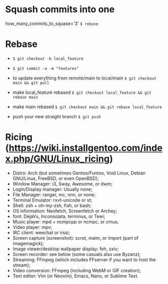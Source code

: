 # Squash commits into one
 how_many_commits_to_squase='3'
 ``$ rebase``

# Rebase
- ``$ git checkout -b local_feature ``
- ``$ git commit -a -m "features"``

- to update everything from remote/main to local/main ``$ git checkout main && git pull  ``
- make local_feature rebased ``$ git checkout local_feature && git rebase main``
- make main rebased ``$ git checkout main && git rebase local_feature``
- push your new straight branch ``$ git push``

# Ricing (https://wiki.installgentoo.com/index.php/GNU/Linux_ricing)

- Distro: Arch (but sometimes Gentoo/Funtoo, Void Linux, Debian GNU/Linux, FreeBSD, or even OpenBSD);
- Window Manager: i3, Sway, Awesome, or dwm;
- Login/Display manager: Usually none;
- File Manager: ranger, mc, nnn, or none;
- Terminal Emulator: rxvt-unicode or st;
- Shell: zsh + oh-my-zsh, fish, or bash;
- OS information: Neofetch, Screenfetch or Archey;
- font: DejaVu, Inconsolata, terminus, or Tewi;
- Music player: mpd + ncmpcpp or ncmpc, or cmus;
- Video player: mpv;
- IRC client: weechat or irssi;
- Screen capture (screenshot): scrot, maim, or import (part of imagemagick);
- Image viewer/desktop wallpaper display: feh, sxiv;
- Screen recorder: see below (some casuals also use Byzanz);
- Streaming: FFmpeg (which includes FFserver if you want to host the stream);
- Video conversion: FFmpeg (including WebM or GIF creation);
- Text editor: Vim (or Neovim), Emacs, Nano, or Sublime Text.
